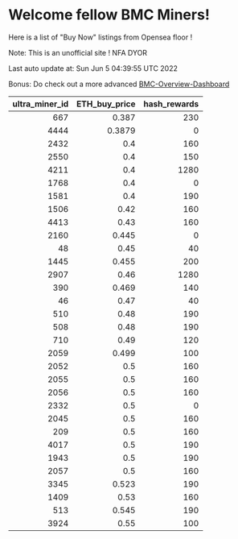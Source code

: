 # Welcome fellow BMC Miners!
Here is a list of "Buy Now" listings from Opensea floor !

Note: This is an unofficial site ! NFA DYOR

Last auto update at: Sun Jun  5 04:39:55 UTC 2022

Bonus: Do check out a more advanced [BMC-Overview-Dashboard](https://dune.com/defifunk/BMC-Overview-Dashboard)


|   ultra_miner_id |   ETH_buy_price |   hash_rewards |
|-----------------:|----------------:|---------------:|
|              667 |          0.387  |            230 |
|             4444 |          0.3879 |              0 |
|             2432 |          0.4    |            160 |
|             2550 |          0.4    |            150 |
|             4211 |          0.4    |           1280 |
|             1768 |          0.4    |              0 |
|             1581 |          0.4    |            190 |
|             1506 |          0.42   |            160 |
|             4413 |          0.43   |            160 |
|             2160 |          0.445  |              0 |
|               48 |          0.45   |             40 |
|             1445 |          0.455  |            200 |
|             2907 |          0.46   |           1280 |
|              390 |          0.469  |            140 |
|               46 |          0.47   |             40 |
|              510 |          0.48   |            190 |
|              508 |          0.48   |            190 |
|              710 |          0.49   |            120 |
|             2059 |          0.499  |            100 |
|             2052 |          0.5    |            160 |
|             2055 |          0.5    |            160 |
|             2056 |          0.5    |            160 |
|             2332 |          0.5    |              0 |
|             2045 |          0.5    |            160 |
|              209 |          0.5    |            160 |
|             4017 |          0.5    |            190 |
|             1943 |          0.5    |            190 |
|             2057 |          0.5    |            160 |
|             3345 |          0.523  |            190 |
|             1409 |          0.53   |            160 |
|              513 |          0.545  |            190 |
|             3924 |          0.55   |            100 |
